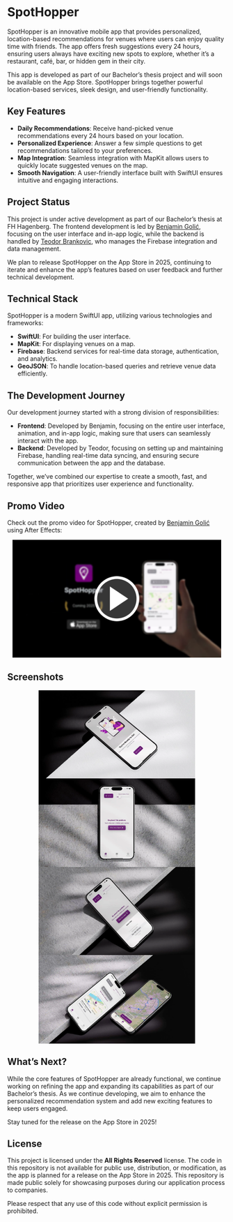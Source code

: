 # SpotHopper

SpotHopper is an innovative mobile app that provides personalized, location-based recommendations for venues where users can enjoy quality time with friends. 
The app offers fresh suggestions every 24 hours, ensuring users always have exciting new spots to explore, whether it’s a restaurant, café, bar, or hidden gem in their city.

This app is developed as part of our Bachelor’s thesis project and will soon be available on the App Store. SpotHopper brings together powerful location-based services, sleek design, and user-friendly functionality.

## Key Features
- **Daily Recommendations**: Receive hand-picked venue recommendations every 24 hours based on your location.
- **Personalized Experience**: Answer a few simple questions to get recommendations tailored to your preferences.
- **Map Integration**: Seamless integration with MapKit allows users to quickly locate suggested venues on the map.
- **Smooth Navigation**: A user-friendly interface built with SwiftUI ensures intuitive and engaging interactions.

## Project Status
This project is under active development as part of our Bachelor’s thesis at FH Hagenberg. The frontend development is led by [Benjamin Golić](https://github.com/benjamingolic), focusing on the user interface and in-app logic, while the backend is handled by [Teodor Brankovic](https://github.com/teodorbrankovic), who manages the Firebase integration and data management.

We plan to release SpotHopper on the App Store in 2025, continuing to iterate and enhance the app’s features based on user feedback and further technical development.

## Technical Stack
SpotHopper is a modern SwiftUI app, utilizing various technologies and frameworks:
- **SwiftUI**: For building the user interface.
- **MapKit**: For displaying venues on a map.
- **Firebase**: Backend services for real-time data storage, authentication, and analytics.
- **GeoJSON**: To handle location-based queries and retrieve venue data efficiently.

## The Development Journey
Our development journey started with a strong division of responsibilities:
- **Frontend**: Developed by Benjamin, focusing on the entire user interface, animation, and in-app logic, making sure that users can seamlessly interact with the app.
- **Backend**: Developed by Teodor, focusing on setting up and maintaining Firebase, handling real-time data syncing, and ensuring secure communication between the app and the database.

Together, we’ve combined our expertise to create a smooth, fast, and responsive app that prioritizes user experience and functionality.

## Promo Video

Check out the promo video for SpotHopper, created by [Benjamin Golić](https://github.com/benjamingolic) using After Effects:

<div align="center">
  <a href="https://youtu.be/52dHDV24xp0">
    <img src="./Screenshots/thumbnail.png" alt="SpotHopper Promo Video" style="width: 480px;"/>
  </a>
</div>

## Screenshots
<div style="display: flex; flex-wrap: wrap; justify-content: center; align-items: center;">
    <img src="./Screenshots/Screen1.webp" alt="Onboarding Screen - Let's Go" width="360"/>
    <img src="./Screenshots/Screen2.webp" alt="Onboarding Screen - Let's Go" width="360"/>
    <img src="./Screenshots/Screen3.webp" alt="Onboarding Screen - Let's Go" width="360"/>
    <img src="./Screenshots/Screen4.webp" alt="Onboarding Screen - Let's Go" width="360"/>
</div>

## What’s Next?
While the core features of SpotHopper are already functional, we continue working on refining the app and expanding its capabilities as part of our Bachelor’s thesis. As we continue developing, we aim to enhance the personalized recommendation system and add new exciting features to keep users engaged.

Stay tuned for the release on the App Store in 2025!

## License

This project is licensed under the **All Rights Reserved** license. The code in this repository is not available for public use, distribution, or modification, as the app is planned for a release on the App Store in 2025. This repository is made public solely for showcasing purposes during our application process to companies.

Please respect that any use of this code without explicit permission is prohibited.
